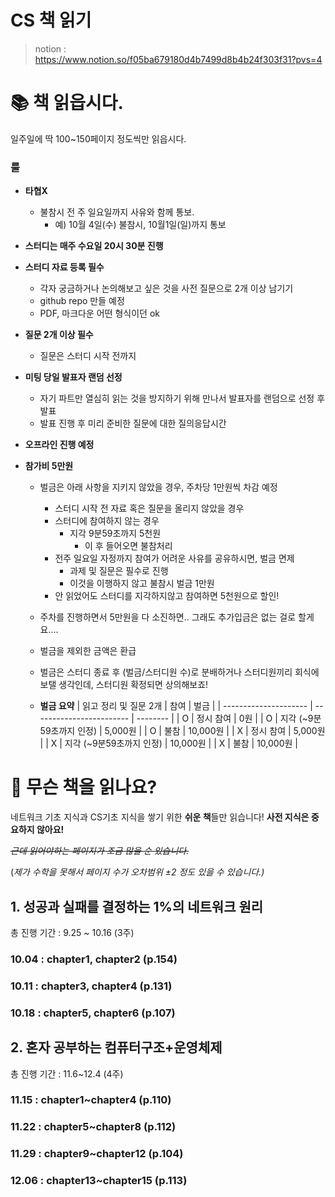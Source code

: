 # CS 책 읽기

> notion : https://www.notion.so/f05ba679180d4b7499d8b4b24f303f31?pvs=4

# 📚 책 읽읍시다.

일주일에 딱 100~150페이지 정도씩만 읽읍시다.

### 룰

- **타협X**
  - 불참시 전 주 일요일까지 사유와 함께 통보.
    - 예) 10월 4일(수) 불참시, 10월1일(일)까지 통보
- **스터디는 매주 수요일 20시 30분 진행**
- **스터디 자료 등록 필수**
  - 각자 궁금하거나 논의해보고 싶은 것을 사전 질문으로 2개 이상 남기기
  - github repo 만들 예정
  - PDF, 마크다운 어떤 형식이던 ok
- **질문 2개 이상 필수**
  - 질문은 스터디 시작 전까지
- **미팅 당일 발표자 랜덤 선정**
  - 자기 파트만 열심히 읽는 것을 방지하기 위해 만나서 발표자를 랜덤으로 선정 후 발표
  - 발표 진행 후 미리 준비한 질문에 대한 질의응답시간
- **오프라인 진행 예정**
- **참가비 5만원**

  - 벌금은 아래 사항을 지키지 않았을 경우, 주차당 1만원씩 차감 예정
    - 스터디 시작 전 자료 혹은 질문을 올리지 않았을 경우
    - 스터디에 참여하지 않는 경우
      - 지각 9분59초까지 5천원
        - 이 후 들어오면 불참처리
    - 전주 일요일 자정까지 참여가 어려운 사유를 공유하시면, 벌금 면제
      - 과제 및 질문은 필수로 진행
      - 이것을 이행하지 않고 불참시 벌금 1만원
    - 안 읽었어도 스터디를 지각하지않고 참여하면 5천원으로 할인!
  - 주차를 진행하면서 5만원을 다 소진하면.. 그래도 추가입금은 없는 걸로 할게요….
  - 벌금을 제외한 금액은 환급
  - 벌금은 스터디 종료 후 (벌금/스터디원 수)로 분배하거나 스터디원끼리 회식에 보탤 생각인데, 스터디원 확정되면 상의해보죠!

  - **벌금 요약**
    | 읽고 정리 및 질문 2개 | 참여 | 벌금 |
    | --------------------- | ------------------------ | -------- |
    | O | 정시 참여 | 0원 |
    | O | 지각 (~9분59초까지 인정) | 5,000원 |
    | O | 불참 | 10,000원 |
    | X | 정시 참여 | 5,000원 |
    | X | 지각 (~9분59초까지 인정) | 10,000원 |
    | X | 불참 | 10,000원 |

# 🧐 무슨 책을 읽나요?

네트워크 기초 지식과 CS기초 지식을 쌓기 위한 **쉬운 책**들만 읽습니다! **사전 지식은 중요하지 않아요!**

~~_근데 읽어야하는 페이지가 조금 많을 순 있습니다._~~

(_제가 수학을 못해서 페이지 수가 오차범위 ±2 정도 있을 수 있습니다.)_

## 1. 성공과 실패를 결정하는 1%의 네트워크 원리

총 진행 기간 : 9.25 ~ 10.16 (3주)

### 10.04 : chapter1, chapter2 (p.154)

### 10.11 : chapter3, chapter4 (p.131)

### 10.18 : chapter5, chapter6 (p.107)

## 2. 혼자 공부하는 컴퓨터구조+운영체제

총 진행 기간 : 11.6~12.4 (4주)

### 11.15 : chapter1~chapter4 (p.110)

### 11.22 : chapter5~chapter8 (p.112)

### 11.29 : chapter9~chapter12 (p.104)

### 12.06 : chapter13~chapter15 (p.113)
